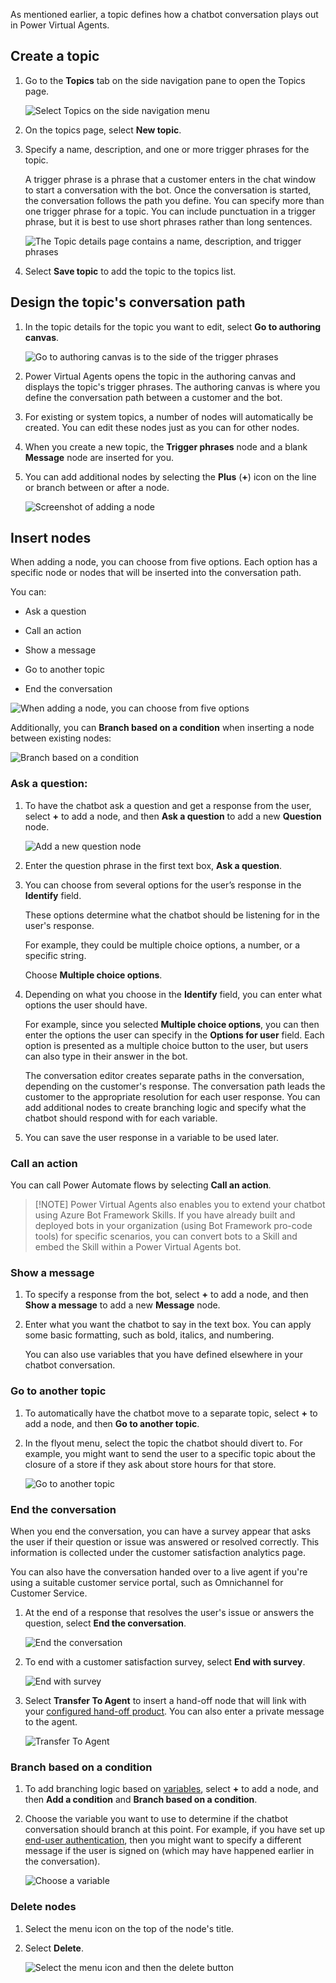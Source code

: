 As mentioned earlier, a topic defines how a chatbot conversation plays out in Power Virtual Agents.

## Create a topic

1.  Go to the **Topics** tab on the side navigation pane to open the Topics
    page.

    ![Select Topics on the side navigation menu](../media/topics-side-navigation-menu.png)

2.  On the topics page, select **New topic**.

3.  Specify a name, description, and one or more trigger phrases for the topic.

    A trigger phrase is a phrase that a customer enters in the chat window to
    start a conversation with the bot. Once the conversation is started, the
    conversation follows the path you define. You can specify more than one
    trigger phrase for a topic. You can include punctuation in a trigger phrase,
    but it is best to use short phrases rather than long sentences.

    ![The Topic details page contains a name, description, and trigger phrases](../media/trigger-phrases.png)

4.  Select **Save topic** to add the topic to the topics list.

## Design the topic's conversation path

1.  In the topic details for the topic you want to edit, select **Go to
    authoring canvas**.

    ![Go to authoring canvas is to the side of the trigger phrases](../media/go-to-authoring-canvas.png)

2.  Power Virtual Agents opens the topic in the authoring canvas and displays
    the topic's trigger phrases. The authoring canvas is where you define the
    conversation path between a customer and the bot.

3.  For existing or system topics, a number of nodes will automatically be
    created. You can edit these nodes just as you can for other nodes.

4.  When you create a new topic, the **Trigger phrases** node and a
    blank **Message** node are inserted for you.

5.  You can add additional nodes by selecting the **Plus** (**+**) icon on the
    line or branch between or after a node.

    ![Screenshot of adding a node](../media/add-node.png)

## Insert nodes

When adding a node, you can choose from five options. Each option has a specific
node or nodes that will be inserted into the conversation path.

You can:

-   Ask a question

-   Call an action

-   Show a message

-   Go to another topic

-   End the conversation

![When adding a node, you can choose from five options](../media/add-node-choose-options.png)

Additionally, you can **Branch based on a condition** when inserting a node
between existing nodes:

![Branch based on a condition](../media/conditional-branch.png)

### Ask a question:

1.  To have the chatbot ask a question and get a response from the user,
    select **+** to add a node, and then **Ask a question** to add a
    new **Question** node.

    ![Add a new question node](../media/add-new-question-node.png)

2.  Enter the question phrase in the first text box, **Ask a question**.

3.  You can choose from several options for the user’s response in
    the **Identify** field.

    These options determine what the chatbot should be listening for in the
    user's response.

    For example, they could be multiple choice options, a number, or a specific
    string.

    Choose **Multiple choice options**.

4.  Depending on what you choose in the **Identify** field, you can enter what
    options the user should have.

    For example, since you selected **Multiple choice options**, you can then enter
    the options the user can specify in the **Options for user** field. Each
    option is presented as a multiple choice button to the user, but users can
    also type in their answer in the bot.

    The conversation editor creates separate paths in the conversation,
    depending on the customer's response. The conversation path leads the
    customer to the appropriate resolution for each user response. You can add
    additional nodes to create branching logic and specify what the chatbot
    should respond with for each variable.

5.  You can save the user response in a variable to be used later.

### Call an action

You can call Power Automate flows by selecting **Call an action**.

>   [!NOTE]
>   Power Virtual Agents also enables you to extend your chatbot using Azure Bot
>   Framework Skills. If you have already built and deployed bots in your
>   organization (using Bot Framework pro-code tools) for specific scenarios,
>   you can convert bots to a Skill and embed the Skill within a Power Virtual
>   Agents bot.

### Show a message

1.  To specify a response from the bot, select **+** to add a node, and
    then **Show a message** to add a new **Message** node.

2.  Enter what you want the chatbot to say in the text box. You can apply some
    basic formatting, such as bold, italics, and numbering.

    You can also use variables that you have defined elsewhere in your chatbot
    conversation.

### Go to another topic

1.  To automatically have the chatbot move to a separate topic, select **+** to
    add a node, and then **Go to another topic**.

2.  In the flyout menu, select the topic the chatbot should divert to. For
    example, you might want to send the user to a specific topic about the
    closure of a store if they ask about store hours for that store.

    ![Go to another topic](../media/go-to-topic.png)

### End the conversation

When you end the conversation, you can have a survey appear that asks the user
if their question or issue was answered or resolved correctly. This information
is collected under the customer satisfaction analytics page.

You can also have the conversation handed over to a live agent if you're using a
suitable customer service portal, such as Omnichannel for Customer Service.

1.  At the end of a response that resolves the user's issue or answers the
    question, select **End the conversation**.

    ![End the conversation](../media/end-conversation.png)

2.  To end with a customer satisfaction survey, select **End with survey**.

    ![End with survey](../media/end-with-survey.png)

3.  Select **Transfer To Agent** to insert a hand-off node that will link with
    your [configured hand-off
    product](https://docs.microsoft.com/power-virtual-agents/configuration-hand-off-omnichannel).
    You can also enter a private message to the agent.

    ![Transfer To Agent](../media/transfer-to-agent.png)

### Branch based on a condition

1.  To add branching logic based
    on [variables](https://docs.microsoft.com/power-virtual-agents/authoring-variables),
    select **+** to add a node, and then **Add a condition** and **Branch based
    on a condition**.

2.  Choose the variable you want to use to determine if the chatbot conversation
    should branch at this point. For example, if you have set up [end-user
    authentication](https://docs.microsoft.com/power-virtual-agents/advanced-end-user-authentication),
    then you might want to specify a different message if the user is signed on
    (which may have happened earlier in the conversation).

    ![Choose a variable](../media/choose-variable.png)

### Delete nodes

1.  Select the menu icon on the top of the node's title.

2.  Select **Delete**.

    ![Select the menu icon and then the delete button](../media/delete-node.png)
